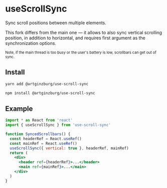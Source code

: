 # useScrollSync

Sync scroll positions between multiple elements.

This fork differs from the main one — it allows to also sync vertical scrolling position, in addition to horizontal, and requires first argument as the synchronization options.

<small>Note, if the main thread is too busy or the user's battery is low, scrollbars can get out of sync.</small>

## Install

```bash
yarn add @artginzburg/use-scroll-sync
```

```bash
npm install @artginzburg/use-scroll-sync
```

## Example

```jsx
import * as React from 'react'
import { useScrollSync } from 'use-scroll-sync'

function SyncedScrollbars() {
  const headerRef = React.useRef()
  const mainRef = React.useRef()
  useScrollSync({ vertical: true }, headerRef, mainRef)
  return (
    <div>
      <header ref={headerRef}>...</header>
      <main ref={mainRef}>...</main>
    </div>
  )
}
```
